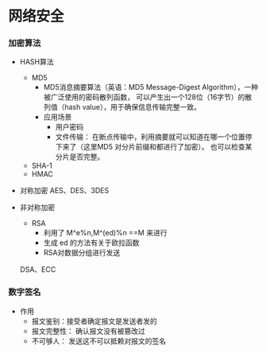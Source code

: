 网络安全
======
### 加密算法<br>
- HASH算法
  - MD5
    - MD5消息摘要算法（英语：MD5 Message-Digest Algorithm），一种被广泛使用的密码散列函数，
    可以产生出一个128位（16字节）的散列值（hash value），用于确保信息传输完整一致。
    - 应用场景
      - 用户密码
      - 文件传输： 在断点传输中，利用摘要就可以知道在哪一个位置停下来了（这里MD5 对分片前缀和都进行了加密）。
      也可以检查某分片是否完整。
  - SHA-1
  - HMAC
- 对称加密
AES、DES、3DES

- 非对称加密
  - RSA
    - 利用了  M^e%n,M^(ed)%n ==M  来进行
    - 生成 ed 的方法有关于欧拉函数 
    - RSA对数据分组进行发送

  DSA、ECC


### 数字签名<br>
- 作用 
  - 报文鉴别：接受者确定报文是发送者发的
  - 报文完整性： 确认报文没有被篡改过
  - 不可够人： 发送这不可以抵赖对报文的签名
  




 




